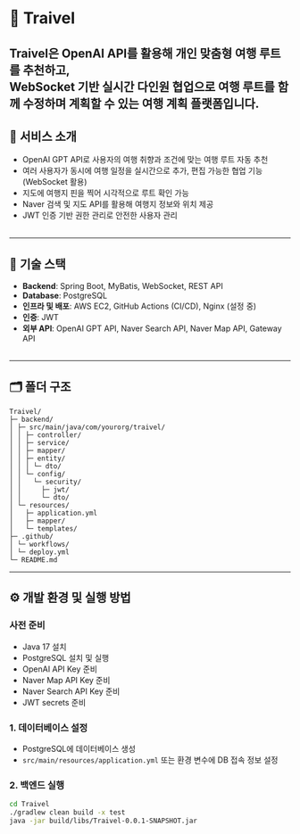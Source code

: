 # 🛫 Traivel

**Traivel**은 OpenAI API를 활용해 개인 맞춤형 여행 루트를 추천하고,  
WebSocket 기반 실시간 다인원 협업으로 여행 루트를 함께 수정하며 계획할 수 있는 여행 계획 플랫폼입니다.
<br>
---

## 📌 서비스 소개

- OpenAI GPT API로 사용자의 여행 취향과 조건에 맞는 여행 루트 자동 추천
- 여러 사용자가 동시에 여행 일정을 실시간으로 추가, 편집 가능한 협업 기능 (WebSocket 활용)
- 지도에 여행지 핀을 찍어 시각적으로 루트 확인 가능
- Naver 검색 및 지도 API를 활용해 여행지 정보와 위치 제공
- JWT 인증 기반 권한 관리로 안전한 사용자 관리
<br><br>
---

## 📌 기술 스택

- **Backend**: Spring Boot, MyBatis, WebSocket, REST API
- **Database**: PostgreSQL
- **인프라 및 배포**: AWS EC2, GitHub Actions (CI/CD), Nginx (설정 중)
- **인증**: JWT
- **외부 API**: OpenAI GPT API, Naver Search API, Naver Map API, Gateway API
<br><br>
---

## 🗂 폴더 구조
```
Traivel/
├─ backend/
│ ├─ src/main/java/com/yourorg/traivel/
│ │ ├─ controller/
│ │ ├─ service/
│ │ ├─ mapper/
│ │ ├─ entity/
│ │ │ └─ dto/
│ │ └─ config/
│ │   └─ security/
│ │     ├─ jwt/
│ │     └─ dto/
│ └─ resources/
│   ├─ application.yml
│   ├─ mapper/
│   └─ templates/
├─ .github/
│ └─ workflows/
│ └─ deploy.yml
└─ README.md
```

---

## ⚙️ 개발 환경 및 실행 방법

### 사전 준비

- Java 17 설치
- PostgreSQL 설치 및 실행
- OpenAI API Key 준비
- Naver Map API Key 준비
- Naver Search API Key 준비
- JWT secrets 준비

### 1. 데이터베이스 설정

- PostgreSQL에 데이터베이스 생성
- `src/main/resources/application.yml` 또는 환경 변수에 DB 접속 정보 설정

### 2. 백엔드 실행

```bash
cd Traivel
./gradlew clean build -x test
java -jar build/libs/Traivel-0.0.1-SNAPSHOT.jar
